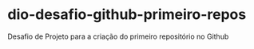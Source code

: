 # dio-desafio-github-primeiro-repos
Desafio de Projeto para a criação do primeiro repositório no Github
